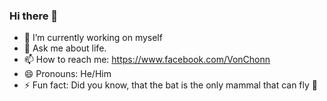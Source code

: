 ### Hi there 👋

<!--
**VonChon/VonChon** is a ✨ _special_ ✨ repository because its `README.md` (this file) appears on your GitHub profile.

Here are some ideas to get you started:
- 👯 I’m looking to collaborate on ...
- 🌱 I’m currently learning 
- 🤔 I’m looking for help with ...
-->
- 🔭 I’m currently working on myself
- 💬 Ask me about life.
- 📫 How to reach me: https://www.facebook.com/VonChonn
- 😄 Pronouns: He/Him
- ⚡ Fun fact: Did you know, that the bat is the only mammal that can fly 🦇

